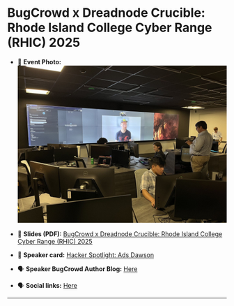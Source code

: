 # BugCrowd x Dreadnode Crucible: Rhode Island College Cyber Range (RHIC) 2025

- 📸 **Event Photo:** ![Event Photo](ads-rhic-x-bugcrowd-event-photo-wed-july-16-25.jpeg)

- 📄 **Slides (PDF):** [BugCrowd x Dreadnode Crucible: Rhode Island College Cyber Range (RHIC) 2025](Ads%20Dawson%20-%20BugCrowd%20x%20Dreadnode%20Crucible%20-%20Rhode%20Island%20College%20-%20July%2016%202025.pdf)
- 📣 **Speaker card:** [Hacker Spotlight: Ads Dawson](https://www.bugcrowd.com/blog/hacker-spotlight-ads-dawson/)
- 🗣️ **Speaker BugCrowd Author Blog:** [Here](https://www.bugcrowd.com/blog/author/ads-dawson/)
- 🗣️ **Social links:** [Here](https://www.linkedin.com/posts/activity-7352074957067087873-oHnS?utm_source=share&utm_medium=member_desktop&rcm=ACoAAA1p028B5AHnJgHCbLKDdcDTNnvyDWkUwzE)

------------------------------
